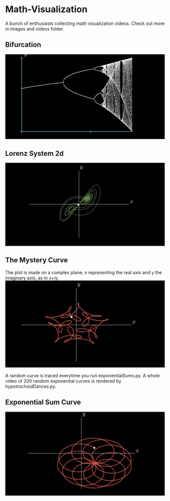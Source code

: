 # Math-Visualization  
A bunch of enthusiasts collecting math visualization videos. Check out more in images and videos folder.  

## Bifurcation  
![bifurcation image|50%](https://github.com/Imsanskar/Math-Visualization/blob/main/images/bifurcation.png)  

## Lorenz System 2d
![lorenz system along x and y](https://github.com/Imsanskar/Math-Visualization/blob/main/images/lorenzin2d.png)

## The Mystery Curve
The plot is made on a complex plane; x representing the real axis and y the imaginary axis, as in x+iy.
![image of the mystery curve](https://github.com/Imsanskar/Math-Visualization/blob/main/images/mysteryCurve.png)

A random curve is traced everytime you run exponentialSums.py. A whole video of 200 random exponential curves is rendered by hypotrochoidDances.py.
## Exponential Sum Curve
![image of a random exponential sum curve](https://github.com/Imsanskar/Math-Visualization/blob/main/images/randomExpoCurve1.png)
